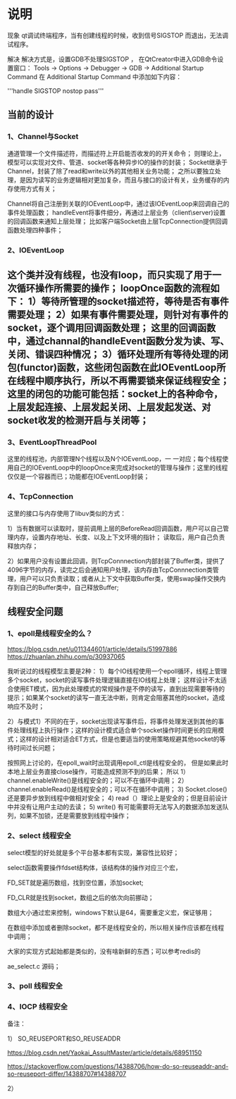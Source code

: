 
# 说明

现象
qt调试终端程序，当有创建线程的时候，收到信号SIGSTOP 而退出，无法调试程序。

解决
解决方式是，设置GDB不处理SIGSTOP ，
在QtCreator中进入GDB命令设置窗口：
Tools -> Options -> Debugger -> GDB -> Additional Startup Command
在 Additional Startup Command 中添加如下内容：

'''handle SIGSTOP nostop pass'''
## 当前的设计
### 1、Channel与Socket
通道管理一个文件描述符，而描述符上开启能否收发的的开关命令；
则理论上，模型可以实现对文件、管道、socket等各种异步IO的操作的封装；
Socket继承于Channel，封装了除了read和write以外的其他相关业务功能；
之所以要独立处理，是因为读写的业务逻辑相对更加复杂，而且与接口的设计有关，业务缓存的内存使用方式有关；

Channel将自己注册到关联的IOEventLoop中，通过该IOEventLoop来回调自己的事件处理函数；
handleEvent将事件细分，再通过上层业务（client\server)设置的回调函数来通知上层处理；
比如客户端Socket由上层TcpConnection提供回调函数处理四种事件；

### 2、IOEventLoop
这个类并没有线程，也没有loop，而只实现了用于一次循环操作所需要的操作；
loopOnce函数的流程如下：
1）等待所管理的socket描述符，等待是否有事件需要处理；
2）如果有事件需要处理，则针对有事件的socket，逐个调用回调函数处理；
   这里的回调函数中，通过channal的handleEvent函数分发为读、写、关闭、错误四种情况；
3）循环处理所有等待处理的闭包(functor)函数，这些闭包函数在此IOEventLoop所在线程中顺序执行，所以不再需要锁来保证线程安全；这里的闭包的功能可能包括：socket上的各种命令，上层发起连接、上层发起关闭、上层发起发送、对socket收发的检测开启与关闭等；
-
### 3、EventLoopThreadPool
 这里的线程池，内部管理N个线程以及N个IOEventLoop，一 一对应；每个线程使用自己的IOEventLoop中的loopOnce来完成对socket的管理与操作；这里的线程仅仅是一个容器而已；功能都在IOEventLoop封装；

### 4、TcpConnection
这里的接口与内存使用了libuv类似的方式：

1）当有数据可以读取时，提前调用上层的BeforeRead回调函数，用户可以自己管理内存，设置内存地址、长度、以及上下文环境的指针；
读取后，用户自己负责释放内存；

2）如果用户没有设置此回调，则TcpConnnection内部封装了Buffer类，提供了4096字节的内存，读完之后会通知用户处理，该内存由TcpConnnection类管理，用户可以只负责读取；或者从上下文中获取Buffer类，使用swap操作交换内存到自己的Buffer类中，自己释放Buffer;

## 线程安全问题

### 1、epoll是线程安全的么？
https://blog.csdn.net/u011344601/article/details/51997886
https://zhuanlan.zhihu.com/p/30937065

我听说过的线程模型主要是2种：
1）每个IO线程使用一个epoll循环，线程上管理多个socket，socket的读写事件处理逻辑直接在IO线程上处理；
这样设计不太适合使用ET模式，因为此处理模式的常规操作是不停的读写，直到出现需要等待的提示；如果某个socket的读写一直无法中断，则肯定会阻塞其他的socket，造成响应不及时；

2）与模式1）不同的在于，socket出现读写事件后，将事件处理发送到其他的事件处理线程上执行操作；这样的设计模式适合单个socket操作时间更长的应用模式；这样的设计相对适合ET方式，但是也要适当的使用策略规避其他socket的等待时间过长问题；

按照网上讨论的，在epoll_wait时出现调用epoll_ctl是线程安全的，
但是如果此时本地上层业务直接close操作，可能造成预测不到的后果；
所以
1）channel.enableWrite()是线程安全的；可以不在循环中调用；
2）channel.enableRead()是线程安全的；可以不在循环中调用；
3) Socket.close() 还是要异步放到线程中做相对安全；
4) read（）理论上是安全的；但是目前设计中并没有让用户主动的去读；
5) write() 有可能需要将无法写入的数据添加发送队列，如果不加锁，还是需要放到线程中操作；

### 2、select 线程安全

select模型的好处就是多个平台基本都有实现，兼容性比较好；

select函数需要操作fdset结构体，该结构体的操作对应三个宏，

FD_SET就是遍历数组，找到空位置，添加socket;

FD_CLR就是找到socket，数组之后的依次向前挪动；

数组大小通过宏来控制，windows下默认是64，需要重定义宏，保证够用；

在数组中添加或者删除socket，都不是线程安全的，所以相关操作应该都在线程中调用；

大家的实现方式起始都是类似的，没有啥新鲜的东西；可以参考redis的

ae_select.c 源码；

### 3、poll 线程安全

### 4、IOCP 线程安全



备注：

1）   SO_REUSEPORT和SO_REUSEADDR

 https://blog.csdn.net/Yaokai_AssultMaster/article/details/68951150

https://stackoverflow.com/questions/14388706/how-do-so-reuseaddr-and-so-reuseport-differ/14388707#14388707

2）